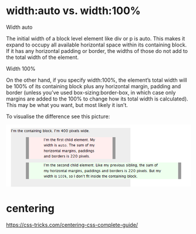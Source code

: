 # width:auto vs. width:100%
Width auto

The initial width of a block level element like div or p is auto. This makes it expand to occupy all available horizontal space within its containing block. If it has any horizontal padding or border, the widths of those do not add to the total width of the element.

Width 100%

On the other hand, if you specify width:100%, the element’s total width will be 100% of its containing block plus any horizontal margin, padding and border (unless you’ve used box-sizing:border-box, in which case only margins are added to the 100% to change how its total width is calculated). This may be what you want, but most likely it isn’t.

To visualise the difference see this picture:

![](./img/width_auto_100.png)

# centering
https://css-tricks.com/centering-css-complete-guide/